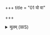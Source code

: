 +++
title = "01 यो वा"

+++
<details><summary>मूलम् (WS)</summary>

यो वा एकं ब्रह्माऽनुष्ठ्या विद्यात् स वा अद्य महद् वदेत् ।  
परूंषि यस्य सम्भारा ऋचो यस्यानूक्यम् ॥ १ ॥
</details>